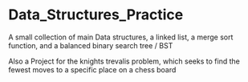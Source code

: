 # Data_Structures_Practice
A small collection of main Data structures, a linked list, a merge sort function, and a balanced binary search tree / BST

Also a Project for the knights trevalis problem, which seeks to find the fewest moves to a specific place on a chess board